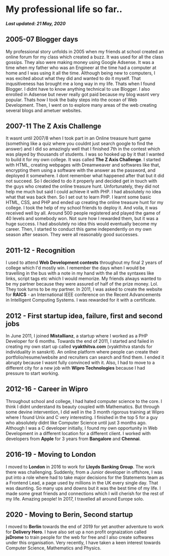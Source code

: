 # My professional life so far..

#### *Last updated: 21 May, 2020*

## 2005-07 Blogger days

My professional story unfolds in 2005 when my friends at school created an online forum for my class which created a buzz. It was used for all the class gossips. They also were making money using Google Adsense. It was a time when my father who was an Engineer at the time had a computer at home and I was using it all the time. Although being new to computers, I was excited about what they did and wanted to do it myself. That inqusitiveness has brought me a long way in my life. Thats when I found Blogger. I didnt have to know anything technical to use Blogger. I also enrolled in Adsense but never really got paid because my blog wasnt very popular. Thats how I took the baby steps into the ocean of Web Development. Then, I went on to explore many areas of the web creating several blogs and ametuer websites.

## 2007-11 The Z Axis Challenge

It wasnt until 2007/8 when I took part in an Online treasure hunt game (something like a quiz where you couldnt just search google to find the answer) and I did so amazingly well that I finished 7th in the contest which was played by thousands of students. I was so hooked up by it that I wanted to build it for my own college. It was called **The Z Axis Challenge**. I started with HTML, creating webpages with Dreamweaver and softwares like that, encrypting them using a software with the answer as the password, and deployed it somewhere. I dont remember what happened after that but it did not succeed. So I decided to do it properly and decided get in touch with the guys who created the online treasure hunt. Unfortunately, they did not help me much but said I could achieve it with PHP. I had absolutely no idea what that was back then. So I set out to learn PHP. I learnt some basic HTML, CSS, and PHP and ended up creating the online treasure hunt for my college. I took the help of my school friends to deploy it. And voila, it was received well by all. Around 500 people registered and played the game of 40 levels and somebody won. Not sure how I rewarded them, but it was a huge success. I had absolutely no idea this would eventually become my career. Then, I started to conduct this game independently on my own season after season. They were all reasonably good successes.

## 2011-12 - Recognition

I used to attend **Web Development contests** throughout my final 2 years of college which I'd mostly win. I remember the days when I would be travelling in the bus with a note in my hand with the all the syntaxes like links, script tags etc which I would memorize. My friends always wanted to be my partner because they were assured of half of the prize money. Lol. They took turns to be my partner. In 2011, I was asked to create the website for **RAICS** - an International IEEE conference on the Recent Advancements in Intelligent Computing Systems. I was rewarded for it with a certificate.

## 2012 - First startup idea, failure, first and second jobs

In June 2011, I joined **Mistallianz**, a startup where I worked as a PHP Developer for 6 months. Towards the end of 2011, I started and failed in creating my own start up called **vyakthitva.com** (vyakthitva stands for individuality in sanskrit). An online platform where people can create their portfolio/resume/website and recruiters can search and find them. I ended it abrupty because I wasnt fully convinced with it. Also, I had to move to a different city for a new job with **Wipro Technologies** because I had pressure to start working.

## 2012-16 - Career in Wipro

Throughout school and college, I had hated computer science to the core. I think I didnt understand its beauty coupled with Mathematics. But through some devine intervention, I did well in the 3 month rigorous training at Wipro where I found Unix and C very interesting. I finished in the top 5 for a guy who absolutely didnt like Computer Science until just 3 months ago. Although I was a C developer initially, I found my own opportunity in Web Development in a different location for a different client. I worked with developers from **Apple** for 3 years from **Bangalore** and **Chennai**.

## 2016-19 - Moving to London

I moved to **London** in 2016 to work for **Lloyds Banking Group**. The work there was challenging. Suddenly, from a Junior developer in offshore, I was put into a role where had to take major decisions for the Statements team as a Frontend Lead, a page used by millions in the UK every single day. That was daunting. So many ups and downs but it was the best time of my life. I made some great friends and connections which I will cherish for the rest of my life. Amazing people! In 2017, I travelled all around Europe solo.

## 2020 - Moving to Berin, Second startup

I moved to **Berlin** towards the end of 2019 for yet another adventure to work for **Delivery Hero**. I have also set up a non profit orgnaization called **jsDrome** to train people for the web for free and I also create softwares under this organisation. Very recently, I have taken a keen interest towards Computer Science, Mathematics and Physics.

